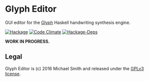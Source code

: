 # Glyph Editor

GUI editor for the [Glyph](https://github.com/spinda/glyph) Haskell handwriting
synthesis engine.

[![Hackage](https://img.shields.io/hackage/v/glyph-editor.svg)](https://hackage.haskell.org/package/glyph-editor)
[![Code Climate](https://img.shields.io/codeclimate/github/spinda/glyph-editor.svg)](https://codeclimate.com/github/spinda/glyph-editor)
[![Hackage-Deps](https://img.shields.io/hackage-deps/v/glyph-editor.svg)](http://packdeps.haskellers.com/feed?needle=glyph-editor)

**WORK IN PROGRESS.**

## Legal

Glyph Editor is (c) 2016 Michael Smith and released under the
[GPLv3 license](/LICENSE).

